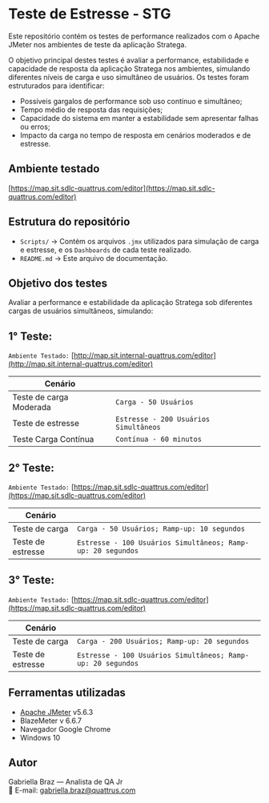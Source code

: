 # Teste de Estresse - STG

Este repositório contém os testes de performance realizados com o Apache JMeter nos ambientes de teste da aplicação Stratega.

O objetivo principal destes testes é avaliar a performance, estabilidade e capacidade de resposta da aplicação Stratega nos ambientes, simulando diferentes níveis de carga e uso simultâneo de usuários.
Os testes foram estruturados para identificar:

- Possíveis gargalos de performance sob uso contínuo e simultâneo;
- Tempo médio de resposta das requisições;
- Capacidade do sistema em manter a estabilidade sem apresentar falhas ou erros;
- Impacto da carga no tempo de resposta em cenários moderados e de estresse.

## Ambiente testado

 [https://map.sit.sdlc-quattrus.com/editor](https://map.sit.sdlc-quattrus.com/editor)

## Estrutura do repositório

- `Scripts/` → Contém os arquivos `.jmx` utilizados para simulação de carga e estresse, e os `Dashboards` de cada teste realizado.
- `README.md` → Este arquivo de documentação.

## Objetivo dos testes

Avaliar a performance e estabilidade da aplicação Stratega sob diferentes cargas de usuários simultâneos, simulando:

## 1° Teste:
`Ambiente Testado:` [http://map.sit.internal-quattrus.com/editor](http://map.sit.internal-quattrus.com/editor)

| Cenário                          |                                         |
| -------------------------------- | ----------------------------------------|
| Teste de carga Moderada          | `Carga - 50 Usuários`                   |
| Teste de estresse                | `Estresse - 200 Usuários Simultâneos`   |
| Teste Carga Contínua             | `Contínua - 60 minutos`                 |


## 2° Teste:
`Ambiente Testado:` [https://map.sit.sdlc-quattrus.com/editor](https://map.sit.sdlc-quattrus.com/editor)

| Cenário                          |         |
| -------------------------------- | ------------------------------------------------------------- |
| Teste de carga                   | `Carga - 50 Usuários; Ramp-up: 10 segundos`                   |
| Teste de estresse                | `Estresse - 100 Usuários Simultâneos; Ramp-up: 20 segundos`   |


## 3° Teste:
`Ambiente Testado:` [https://map.sit.sdlc-quattrus.com/editor](https://map.sit.sdlc-quattrus.com/editor)

| Cenário                          |         |
| -------------------------------- | ------------------------------------------------------------- |
| Teste de carga                   | `Carga - 200 Usuários; Ramp-up: 20 segundos`                   |
| Teste de estresse                | `Estresse - 100 Usuários Simultâneos; Ramp-up: 20 segundos`   |

## Ferramentas utilizadas

- [Apache JMeter](https://jmeter.apache.org/) v5.6.3
- BlazeMeter v 6.6.7
- Navegador Google Chrome
- Windows 10

## Autor

Gabriella Braz — Analista de QA Jr  
📧 E-mail: gabriella.braz@quattrus.com
